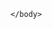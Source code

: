<!DOCTYPE html>
<html>
    <head>
        <meta charset="utf-8">
        <meta http-equiv="X-UA-Compatible" content="IE=edge">
        <title><%= appName %></title>
        <meta name="description" content="">
        <meta name="viewport" content="width=device-width, initial-scale=1">
    </head>
    <body>

    </body>
</html>